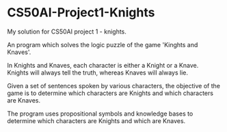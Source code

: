 # CS50AI-Project1-Knights
My solution for CS50AI project 1 - knights.

An program which solves the logic puzzle of the game 'Kinghts and Knaves'.

In Knights and Knaves, each character is either a Knight or a Knave.  
Knights will always tell the truth, whereas Knaves will always lie.

Given a set of sentences spoken by various characters, the objective of the game is to determine which characters are Knights and which characters are Knaves.

The program uses propositional symbols and knowledge bases to determine which characters are Knights and which are Knaves.
